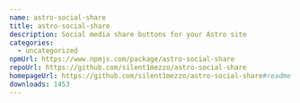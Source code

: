 ```yaml
---
name: astro-social-share
title: astro-social-share
description: Social media share buttons for your Astro site
categories:
  - uncategorized
npmUrl: https://www.npmjs.com/package/astro-social-share
repoUrl: https://github.com/silent1mezzo/astro-social-share
homepageUrl: https://github.com/silent1mezzo/astro-social-share#readme
downloads: 1453
---
```

